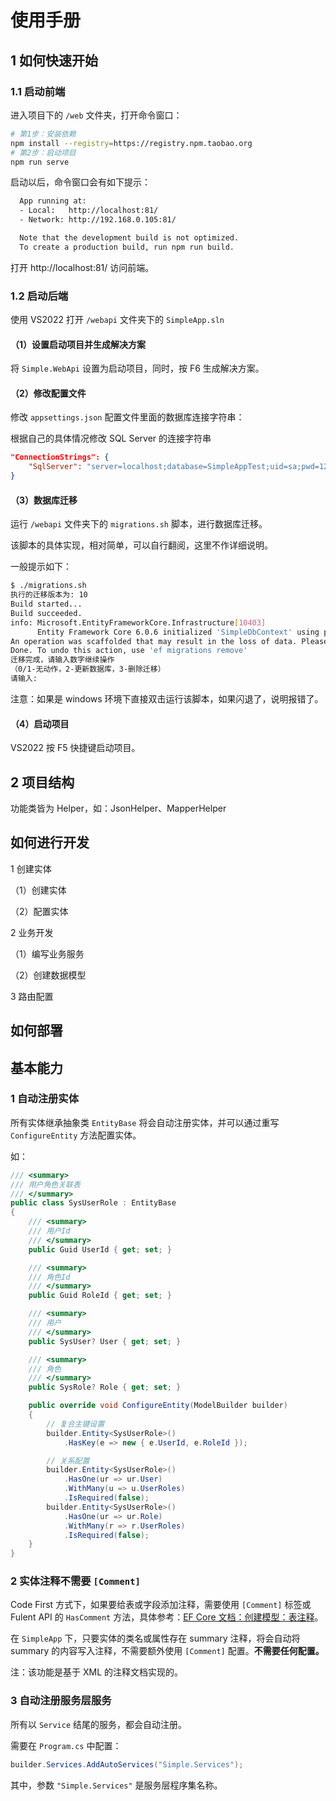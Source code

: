 # 使用手册



## 1 如何快速开始

### 1.1 启动前端

进入项目下的 `/web` 文件夹，打开命令窗口：

```bash
# 第1步：安装依赖
npm install --registry=https://registry.npm.taobao.org
# 第2步：启动项目
npm run serve
```

启动以后，命令窗口会有如下提示：

```bash
  App running at:
  - Local:   http://localhost:81/ 
  - Network: http://192.168.0.105:81/

  Note that the development build is not optimized.
  To create a production build, run npm run build.
```

打开 http://localhost:81/ 访问前端。

### 1.2 启动后端

使用 VS2022 打开 `/webapi` 文件夹下的 `SimpleApp.sln`

#### （1）设置启动项目并生成解决方案

将 `Simple.WebApi` 设置为启动项目，同时，按 F6 生成解决方案。

#### （2）修改配置文件

修改 `appsettings.json` 配置文件里面的数据库连接字符串：

根据自己的具体情况修改 SQL Server 的连接字符串

```json
"ConnectionStrings": {
    "SqlServer": "server=localhost;database=SimpleAppTest;uid=sa;pwd=123456;",
}
```

#### （3）数据库迁移

运行  `/webapi` 文件夹下的 `migrations.sh` 脚本，进行数据库迁移。

该脚本的具体实现，相对简单，可以自行翻阅，这里不作详细说明。

一般提示如下：

```bash
$ ./migrations.sh
执行的迁移版本为: 10
Build started...
Build succeeded.
info: Microsoft.EntityFrameworkCore.Infrastructure[10403]
      Entity Framework Core 6.0.6 initialized 'SimpleDbContext' using provider 'Microsoft.EntityFrameworkCore.SqlServer:6.0.6' with options: None
An operation was scaffolded that may result in the loss of data. Please review the migration for accuracy.
Done. To undo this action, use 'ef migrations remove'
迁移完成，请输入数字继续操作
（0/1-无动作，2-更新数据库，3-删除迁移）
请输入:
```

注意：如果是 windows 环境下直接双击运行该脚本，如果闪退了，说明报错了。

#### （4）启动项目

VS2022 按 F5 快捷键启动项目。



## 2 项目结构

功能类皆为 Helper，如：JsonHelper、MapperHelper



## 如何进行开发

1 创建实体

（1）创建实体

（2）配置实体

2 业务开发

（1）编写业务服务

（2）创建数据模型

3 路由配置





## 如何部署



## 基本能力

### 1 自动注册实体

所有实体继承抽象类 `EntityBase` 将会自动注册实体，并可以通过重写 `ConfigureEntity` 方法配置实体。

如：

```csharp
/// <summary>
/// 用户角色关联表
/// </summary>
public class SysUserRole : EntityBase
{
    /// <summary>
    /// 用户Id
    /// </summary>
    public Guid UserId { get; set; }

    /// <summary>
    /// 角色Id
    /// </summary>
    public Guid RoleId { get; set; }

    /// <summary>
    /// 用户
    /// </summary>
    public SysUser? User { get; set; }

    /// <summary>
    /// 角色
    /// </summary>
    public SysRole? Role { get; set; }

    public override void ConfigureEntity(ModelBuilder builder)
    {
        // 复合主键设置
        builder.Entity<SysUserRole>()
            .HasKey(e => new { e.UserId, e.RoleId });

        // 关系配置
        builder.Entity<SysUserRole>()
            .HasOne(ur => ur.User)
            .WithMany(u => u.UserRoles)
            .IsRequired(false);
        builder.Entity<SysUserRole>()
            .HasOne(ur => ur.Role)
            .WithMany(r => r.UserRoles)
            .IsRequired(false);
    }
}
```

### 2 实体注释不需要 `[Comment]`

Code First 方式下，如果要给表或字段添加注释，需要使用 `[Comment]` 标签或 Fulent API 的 `HasComment` 方法，具体参考：[EF Core 文档：创建模型：表注释](https://docs.microsoft.com/zh-cn/ef/core/modeling/entity-types?tabs=data-annotations#table-comments)。

在 `SimpleApp` 下，只要实体的类名或属性存在 summary 注释，将会自动将 summary 的内容写入注释，不需要额外使用 `[Comment]` 配置。**不需要任何配置。**

注：该功能是基于 XML 的注释文档实现的。

### 3 自动注册服务层服务

所有以 `Service` 结尾的服务，都会自动注册。

需要在 `Program.cs` 中配置：

```csharp
builder.Services.AddAutoServices("Simple.Services");
```

其中，参数 `"Simple.Services"` 是服务层程序集名称。

